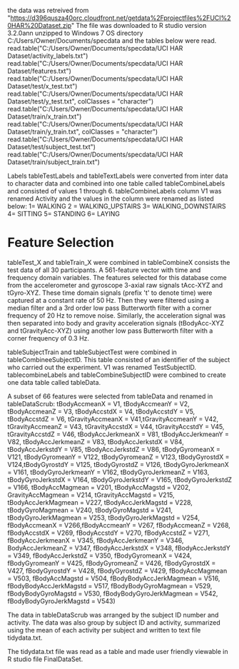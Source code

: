 the data was retreived from "https://d396qusza40orc.cloudfront.net/getdata%2Fprojectfiles%2FUCI%20HAR%20Dataset.zip"
The file was downloaded to R studio version 3.2.0ann unzipped to Windows 7 OS directory 
C:/Users/Owner/Documents/specdata and the tables below were read.
read.table("C:/Users/Owner/Documents/specdata/UCI HAR Dataset/activity_labels.txt")
read.table("C:/Users/Owner/Documents/specdata/UCI HAR Dataset/features.txt")
read.table("C:/Users/Owner/Documents/specdata/UCI HAR Dataset/test/x_test.txt")
read.table("C:/Users/Owner/Documents/specdata/UCI HAR Dataset/test/y_test.txt", colClasses = "character")
read.table("C:/Users/Owner/Documents/specdata/UCI HAR Dataset/train/x_train.txt")
read.table("C:/Users/Owner/Documents/specdata/UCI HAR Dataset/train/y_train.txt", colClasses = "character")
read.table("C:/Users/Owner/Documents/specdata/UCI HAR Dataset/test/subject_test.txt")
read.table("C:/Users/Owner/Documents/specdata/UCI HAR Dataset/train/subject_train.txt")

Labels 
tableTestLabels  and tableTextLabels were converted from inter data to character data and combined into one table called tableCombineLabels and consisted of values 1 through 6. tableCombineLabels column V1 was renamed Activity and the values in the column were renamed as listed below:
1=  WALKING
2 =  WALKING_UPSTAIRS
3=  WALKING_DOWNSTAIRS
4=  SITTING
5=  STANDING
6=  LAYING

Feature Selection 
=================
tableTest_X and tableTrain_X were combined in tableCombineX consists the test data of all 30 participants. A 561-feature vector with time and frequency domain variables. The features selected for this database come from the accelerometer and gyroscope 3-axial raw signals tAcc-XYZ and tGyro-XYZ. These time domain signals (prefix 't' to denote time) were captured at a constant rate of 50 Hz. Then they were filtered using a median filter and a 3rd order low pass Butterworth filter with a corner frequency of 20 Hz to remove noise. Similarly, the acceleration signal was then separated into body and gravity acceleration signals (tBodyAcc-XYZ and tGravityAcc-XYZ) using another low pass Butterworth filter with a corner frequency of 0.3 Hz.  

tableSubjectTrain and tableSubjectTest were combined in tableCombineeSubjectID.  This table consisted of an identifier of the subject who carried out the experiment.  V1 was renamed TestSubjectID.  tablecombineLabels and tableCombineSubjectID were combined to create one data table called tableData.   


A subset of 66 features were selected from tableData and renamed in tableDataScrub:  tBodyAccmeanX = V1, tBodyAccmeanY = V2, tBodyAccmeanZ = V3,
                                          tBodyAccstdX = V4, tBodyAccstdY = V5, tBodyAccstdZ = V6,
                                          tGravityAccmeanX = V41,tGravityAccmeanY = V42, tGravityAccmeanZ = V43,
                                          tGravityAccstdX = V44, tGravityAccstdY = V45, tGravityAccstdZ = V46,
                                          tBodyAccJerkmeanX = V81, tBodyAccJerkmeanY = V82, tBodyAccJerkmeanZ = V83,
                                          tBodyAccJerkstdX = V84, tBodyAccJerkstdY = V85, tBodyAccJerkstdZ = V86,
                                          tBodyGyromeanX = V121, tBodyGyromeanY = V122, tBodyGyromeanZ = V123,
                                          tBodyGyrostdX = V124,tBodyGyrostdY = V125, tBodyGyrostdZ = V126,
                                          tBodyGyroJerkmeanX = V161, tBodyGyroJerkmeanY = V162, tBodyGyroJerkmeanZ = V163,
                                          tBodyGyroJerkstdX = V164, tBodyGyroJerkstdY = V165, tBodyGyroJerkstdZ = V166,
                                          tBodyAccMagmean = V201, tBodyAccMagstd = V202, GravityAccMagmean = V214, tGravityAccMagstd = V215,
                                          tBodyAccJerkMagmean = V227, tBodyAccJerkMagstd = V228, tBodyGyroMagmean = V240, tBodyGyroMagstd = V241,
                                          tBodyGyroJerkMagmean = V253, tBodyGyroJerkMagstd = V254, fBodyAccmeanX = V266,fBodyAccmeanY = V267,
                                          fBodyAccmeanZ = V268, fBodyAccstdX = V269, fBodyAccstdY = V270, fBodyAccstdZ = V271,
                                          fBodyAccJerkmeanX = V345, fBodyAccJerkmeanY = V346, BodyAccJerkmeanZ = V347,
                                          fBodyAccJerkstdX = V348, fBodyAccJerkstdY = V349, fBodyAccJerkstdZ = V350,
                                          fBodyGyromeanX = V424, fBodyGyromeanY = V425, fBodyGyromeanZ = V426, fBodyGyrostdX = V427,
                                          fBodyGyrostdY = V428, fBodyGyrostdZ = V429, fBodyAccMagmean = V503, fBodyAccMagstd = V504,
                                          fBodyBodyAccJerkMagmean = V516, fBodyBodyAccJerkMagstd = V517, fBodyBodyGyroMagmean = V529,
                                          fBodyBodyGyroMagstd = V530, fBodyBodyGyroJerkMagmean = V542, fBodyBodyGyroJerkMagstd = V543)
  
The data in tableDataScrub was arranged by the subject ID number and activity.  The data was also group by subject ID and activity, summarized using the mean of each activity per subject and written to text file tidydata.txt.

The tidydata.txt file was read as a table and made user friendly viewable in R studio file FinalDataSet.